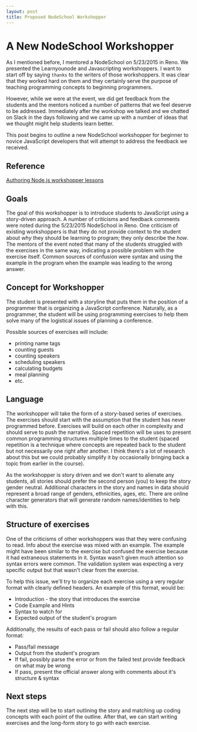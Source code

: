 ```yaml
---
layout: post
title: Proposed NodeSchool Workshopper
---
```


# A New NodeSchool Workshopper

As I mentioned before, I mentored a NodeSchool on 5/23/2015 in Reno.  We presented the Learnyounode and Javascripting
workshoppers.  I want to start off by saying `thanks` to the writers of those workshoppers.  It was clear that they
worked hard on them and they certainly serve the purpose of teaching programming concepts to beginning programmers.

However, while we were at the event, we did get feedback from the students and the mentors noticed a number of patterns
that we feel deserve to be addressed.  Immediately after the workshop we talked and we chatted on Slack in the days
following and we came up with a number of ideas that we thought might help students learn better.

This post begins to outline a new NodeSchool workshopper for beginner to novice JavaScript developers that will attempt
to address the feedback we received.

## Reference
[Authoring Node.js workshopper lessons](http://lin-clark.com/blog/2014/07/01/authoring-nodejs-workshopper-lessons/)

## Goals
The goal of this workshopper is to introduce students to JavaScript using a story-driven approach.  A number of criticisms
and feedback comments were noted during the 5/23/2015 NodeSchool in Reno.  One criticism of existing workshoppers is that 
they do not provide 
context to the student about *why* they should be learning to program; they only describe the *how*.  The mentors of
the event noted that many of the students struggled with the exercises in the same way, indicating a possible problem
with the exercise itself.  Common sources of confusion were syntax and using the example in the program when the example
was leading to the wrong answer.

## Concept for Workshopper
The student is presented with a storyline that puts them in the position of a programmer that is organizing a 
JavaScript conference.  Naturally, as a programmer, the student will be using programming exercises to help them solve
many of the logistical issues of planning a conference.  

Possible sources of exercises will include:  
* printing name tags  
* counting guests  
* counting speakers  
* scheduling speakers  
* calculating budgets  
* meal planning  
* etc.

## Language
The workshopper will take the form of a story-based series of exercises.  The exercises should start with the assumption
that the student has never programmed before.  Exercises will build on each other in complexity and should serve to push
the narrative.  Spaced repetition will be uses to present common programming structures multiple times to the student 
(spaced repetition is a technique where concepts are repeated back to the student but not necessarily one right after another.
I think there's a lot of research about this but we could probably simplify it by occasionally bringing back a topic from
earlier in the course).

As the workshopper is story driven and we don't want to alienate any students, all stories should prefer the second person
(you) to keep the story gender neutral.  Additional characters in the story and names in data should represent a broad range of genders,
ethnicities, ages, etc.  There are online character generators that will generate random names/identities to help with
this.

## Structure of exercises
One of the criticisms of other workshoppers was that they were confusing to read.  Info about the exercise was mixed with
an example.  The example might have been similar to the exercise but confused the exercise because it had extraneous
statements in it.  Syntax wasn't given much attention so syntax errors were common.  The validation system was expecting
a very specific output but that wasn't clear from the exercise.

To help this issue, we'll try to organize each exercise using a very regular format with clearly defined headers.  An
example of this format, would be:  
* Introduction - the story that introduces the exercise  
* Code Example and Hints  
* Syntax to watch for  
* Expected output of the student's program  

Additionally, the results of each pass or fail should also follow a regular format:  
* Pass/fail message  
* Output from the student's program  
* If fail, possibly parse the error or from the failed test provide feedback on what may be wrong  
* If pass, present the official answer along with comments about it's structure & syntax

## Next steps
The next step will be to start outlining the story and matching up coding concepts with each point of the outline.
After that, we can start writing exercises and the long-form story to go with each exercise.